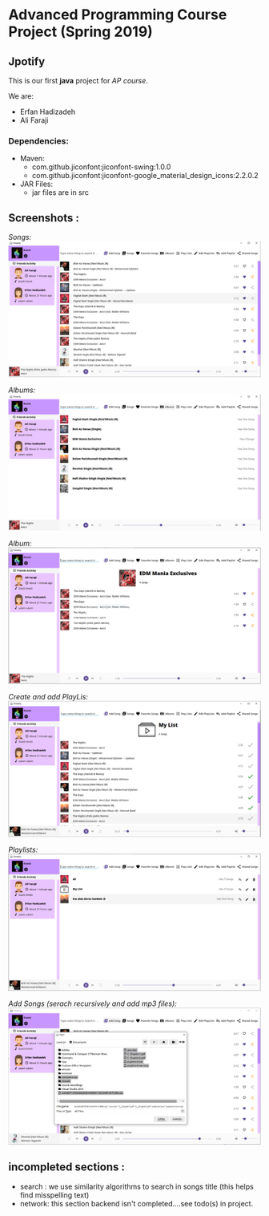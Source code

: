 # Advanced Programming Course Project (Spring 2019)
## Jpotify
This is our first **java** project for _AP course_.

We are:
 * Erfan Hadizadeh
 * Ali Faraji
 
### Dependencies:
 * Maven:
    * com.github.jiconfont:jiconfont-swing:1.0.0
    * com.github.jiconfont:jiconfont-google_material_design_icons:2.2.0.2
 * JAR Files:
    * jar files are in src
    
## Screenshots :

_Songs:_
!["songs"](ss/songs.png)


_Albums:_
![Albums](ss/albums.png)

_Album:_
![an Album](ss/album.png)

_Create and add PlayLis:_
![Create Play List](ss/createplaylist.png)

_Playlists:_
![playlists](ss/playlists.PNG)

_Add Songs (serach recursively and add mp3 files):_
![playlists](ss/AddSong.PNG)

## incompleted sections :
   * search : we use similarity algorithms to search in songs title (this helps find misspelling text)
   * network: this section backend isn't completed....see todo(s) in project.